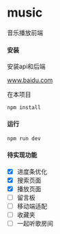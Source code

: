 # music

音乐播放前端



#### 安装
安装api和后端

www.baidu.com

在本项目

```
npm install
```



#### 运行

```
npm run dev
```



#### 待实现功能

- [x] 进度条优化
- [x] 搜索页面
- [x] 播放页面
- [ ] 留言板
- [ ] 移动端适配
- [ ] 收藏夹
- [ ] 一起听歌房间
